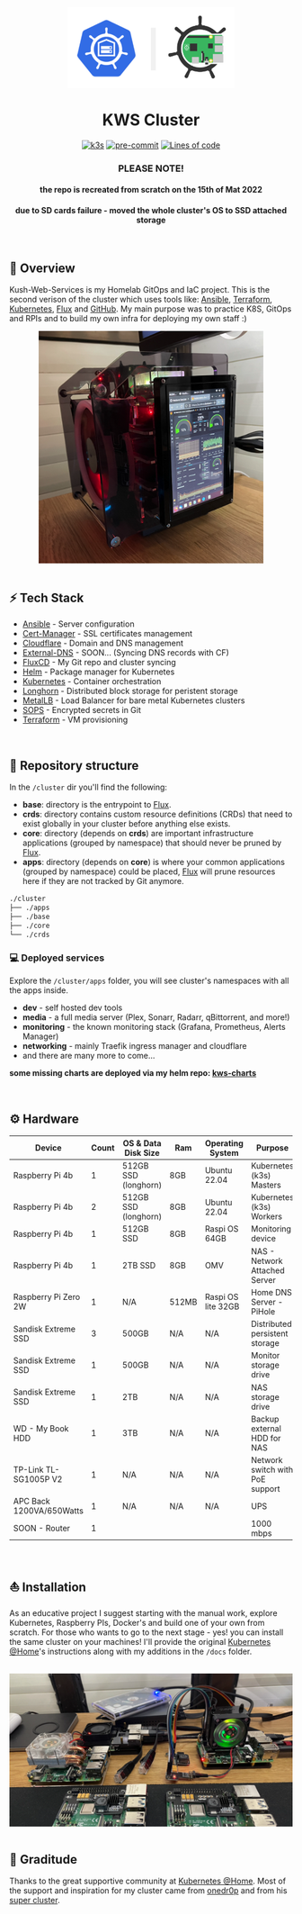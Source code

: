 <div align="center">

<img src="https://github.com/ilanKushnir/kws-cluster/blob/main/docs/images/kws-k8sathome.png?raw=true" align="center" height="144px"/>

# KWS Cluster
[![k3s](https://img.shields.io/badge/k3s-v1.23-brightgreen?style=for-the-badge&logo=kubernetes&logoColor=white)](https://k3s.io/)
[![pre-commit](https://img.shields.io/badge/pre--commit-enabled-brightgreen?logo=pre-commit&logoColor=white&style=for-the-badge)](https://github.com/pre-commit/pre-commit)
[![Lines of code](https://img.shields.io/tokei/lines/github/ilanKushnir/kws-cluster?style=for-the-badge&color=brightgreen&label=lines&logo=codefactor&logoColor=white)](https://github.com/onedr0p/home-ops/graphs/contributors)
### PLEASE NOTE!
#### the repo is recreated from scratch on the 15th of Mat 2022
#### due to SD cards failure - moved the whole cluster's OS to SSD attached storage
</div>
<br/>

## 📓 Overview
Kush-Web-Services is my Homelab GitOps and IaC project. This is the second verison of the cluster which uses tools like: [Ansible](https://www.ansible.com/), [Terraform](https://www.terraform.io/), [Kubernetes](https://kubernetes.io/), [Flux](https://github.com/fluxcd/flux2) and [GitHub](https://github.com/).
My main purpose was to practice K8S, GitOps and RPIs and to build my own infra for deploying my own staff :)

<div align="center">
<img src="https://github.com/ilanKushnir/kws-cluster/blob/main/docs/images/hardware/Screen%20Shot%202022-04-29%20at%201.26.54.png?raw=true" align="center" width="400px"/>
</div>
<br/>

## ⚡️ Tech Stack
* [Ansible] - Server configuration
* [Cert-Manager] - SSL certificates management
* [Cloudflare] - Domain and DNS management
* [External-DNS] - SOON... (Syncing DNS records with CF)
* [FluxCD] - My Git repo and cluster syncing
* [Helm] - Package manager for Kubernetes
* [Kubernetes] - Container orchestration
* [Longhorn] - Distributed block storage for peristent storage
* [MetalLB] - Load Balancer for bare metal Kubernetes clusters
* [SOPS] - Encrypted secrets in Git
* [Terraform] - VM provisioning

<br/>

## 📂 Repository structure
In the `/cluster` dir you'll find the following:
- **base**: directory is the entrypoint to [Flux](https://github.com/fluxcd/flux2).
- **crds**: directory contains custom resource definitions (CRDs) that need to exist globally in your cluster before anything else exists.
- **core**: directory (depends on **crds**) are important infrastructure applications (grouped by namespace) that should never be pruned by [Flux](https://github.com/fluxcd/flux2).
- **apps**: directory (depends on **core**) is where your common applications (grouped by namespace) could be placed, [Flux](https://github.com/fluxcd/flux2) will prune resources here if they are not tracked by Git anymore.
```
./cluster
├── ./apps
├── ./base
├── ./core
└── ./crds
```


### 💻 Deployed services
Explore the `/cluster/apps` folder, you will see cluster's namespaces with all the apps inside.
* **dev** - self hosted dev tools
* **media** - a full media server (Plex, Sonarr, Radarr, qBittorrent, and more!)
* **monitoring** - the known monitoring stack (Grafana, Prometheus, Alerts Manager)
* **networking** - mainly Traefik ingress manager and cloudflare
* and there are many more to come...

**some missing charts are deployed via my helm repo: [kws-charts]**

<br/>

## ⚙️ Hardware
| Device                   | Count | OS & Data Disk Size  | Ram   | Operating System   | Purpose                         |
|--------------------------|-------|----------------------|-------|--------------------|---------------------------------|
| Raspberry Pi 4b          | 1     | 512GB SSD (longhorn) | 8GB   | Ubuntu 22.04       | Kubernetes (k3s) Masters        |
| Raspberry Pi 4b          | 2     | 512GB SSD (longhorn) | 8GB   | Ubuntu 22.04       | Kubernetes (k3s) Workers        |
| Raspberry Pi 4b          | 1     | 512GB SSD            | 8GB   | Raspi OS 64GB      | Monitoring device               |
| Raspberry Pi 4b          | 1     | 2TB SSD              | 8GB   | OMV                | NAS - Network Attached Server   |
| Raspberry Pi Zero 2W     | 1     | N/A                  | 512MB | Raspi OS lite 32GB | Home DNS Server - PiHole        |
| Sandisk Extreme SSD      | 3     | 500GB                | N/A   | N/A                | Distributed persistent storage  |
| Sandisk Extreme SSD      | 1     | 500GB                | N/A   | N/A                | Monitor storage drive           |
| Sandisk Extreme SSD      | 1     | 2TB                  | N/A   | N/A                | NAS storage drive               |
| WD - My Book HDD         | 1     | 3TB                  | N/A   | N/A                | Backup external HDD for NAS     |
| TP-Link TL-SG1005P V2    | 1     | N/A                  | N/A   | N/A                | Network switch with PoE support |
| APC Back 1200VA/650Watts | 1     | N/A                  | N/A   | N/A                | UPS                             |
| SOON - Router            | 1     |                      |       |                    | 1000 mbps                       |

<br/>

## ⛵️ Installation
As an educative project I suggest starting with the manual work, explore Kubernetes, Raspberry PIs, Docker's and build one of your own from scratch.
For those who wants to go to the next stage - yes! you can install the same cluster on your machines! I'll provide the original [Kubernetes @Home](https://github.com/k8s-at-home/)'s instructions along with my additions in the `/docs` folder.

<br/>
<div align="center">
<img src="https://github.com/ilanKushnir/kws-cluster/blob/main/docs/images/hardware/Screen%20Shot%202022-04-29%20at%201.28.32.png?raw=true" align="center" width="600px"/>
</div>

<br/>

## 🤝 Graditude
Thanks to the great supportive community at [Kubernetes @Home](https://github.com/k8s-at-home/).
Most of the support and inspiration for my cluster came from [onedr0p](https://github.com/onedr0p/) and from his [super cluster](https://github.com/onedr0p/home-ops).

[//]: # (These are reference links used in the body of this note and get stripped out when the markdown processor does its job. There is no need to format nicely because it shouldn't be seen. Thanks SO - http://stackoverflow.com/questions/4823468/store-comments-in-markdown-syntax)
[Helm]: <https://helm.sh/>
[SOPS]: <https://github.com/mozilla/sops>
[FluxCD]: <https://github.com/fluxcd/flux2>
[Ansible]: <https://www.ansible.com/>
[MetalLB]: <https://metallb.universe.tf/>
[Longhorn]: <https://longhorn.io/>
[Terraform]: <https://www.terraform.io/>
[Cloudflare]: <https://www.cloudflare.com/>
[Kubernetes]: <https://kubernetes.io/>
[External-DNS]: <https://github.com/kubernetes-sigs/external-dns>
[Cert-Manager]: <https://cert-manager.io/docs/>

[kws-charts]: <https://github.com/ilanKushnir/kws-charts>

